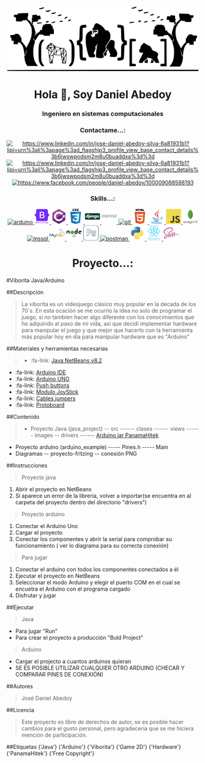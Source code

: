 <p align="center">
<img src="https://github.com/DanielAbedoy/daniel-abedoy-portafolio/blob/gh-pages/media/logo-figuras-500-170px.png?raw=true"
class="img-logo"
/>
</p>


<h1 align="center">Hola 👋, Soy Daniel Abedoy</h1>
<h3 align="center">Ingeniero en sistemas computacionales</h3>

<h3 align="center">Contactame...:</h3>
<p align="center">
<a href="https://github.com/DanielAbedoy" target="_blank"><img align="" src="https://cdn.jsdelivr.net/npm/simple-icons@3.0.1/icons/github.svg" alt="https://www.linkedin.com/in/jose-daniel-abedoy-silva-6a81931b1?lipi=urn%3ali%3apage%3ad_flagship3_profile_view_base_contact_details%3b6jwswpodsm2m8u0buaddxa%3d%3d" height="30" width="40" /></a><a href="https://linkedin.com/in/https://www.linkedin.com/in/jose-daniel-abedoy-silva-6a81931b1?lipi=urn%3ali%3apage%3ad_flagship3_profile_view_base_contact_details%3b6jwswpodsm2m8u0buaddxa%3d%3d" target="_blank"><img align="" src="https://cdn.jsdelivr.net/npm/simple-icons@3.0.1/icons/linkedin.svg" alt="https://www.linkedin.com/in/jose-daniel-abedoy-silva-6a81931b1?lipi=urn%3ali%3apage%3ad_flagship3_profile_view_base_contact_details%3b6jwswpodsm2m8u0buaddxa%3d%3d" height="30" width="40" /></a><a href="https://fb.com/https://www.facebook.com/people/daniel-abedoy/100009088588193" target="_blank"><img align="" src="https://cdn.jsdelivr.net/npm/simple-icons@3.0.1/icons/facebook.svg" alt="https://www.facebook.com/people/daniel-abedoy/100009088588193" height="30" width="40" /></a>

<h3 align="center">Skills...:</h3>
<p align="center"> <a href="https://www.arduino.cc/" target="_blank"> <img src="https://cdn.worldvectorlogo.com/logos/arduino-1.svg" alt="arduino" width="40" height="40"/> </a> <a href="https://getbootstrap.com" target="_blank"> <img src="https://raw.githubusercontent.com/devicons/devicon/master/icons/bootstrap/bootstrap-plain-wordmark.svg" alt="bootstrap" width="40" height="40"/> </a> <a href="https://www.w3schools.com/cs/" target="_blank"> <img src="https://raw.githubusercontent.com/devicons/devicon/master/icons/csharp/csharp-original.svg" alt="csharp" width="40" height="40"/> </a> <a href="https://www.w3schools.com/css/" target="_blank"> <img src="https://raw.githubusercontent.com/devicons/devicon/master/icons/css3/css3-original-wordmark.svg" alt="css3" width="40" height="40"/> </a> <a href="https://www.djangoproject.com/" target="_blank"> <img src="https://raw.githubusercontent.com/devicons/devicon/master/icons/django/django-original.svg" alt="django" width="40" height="40"/> </a> <a href="https://expressjs.com" target="_blank"> <img src="https://raw.githubusercontent.com/devicons/devicon/master/icons/express/express-original-wordmark.svg" alt="express" width="40" height="40"/> </a> <a href="https://git-scm.com/" target="_blank"> <img src="https://www.vectorlogo.zone/logos/git-scm/git-scm-icon.svg" alt="git" width="40" height="40"/> </a> <a href="https://www.w3.org/html/" target="_blank"> <img src="https://raw.githubusercontent.com/devicons/devicon/master/icons/html5/html5-original-wordmark.svg" alt="html5" width="40" height="40"/> </a> <a href="https://www.java.com" target="_blank"> <img src="https://raw.githubusercontent.com/devicons/devicon/master/icons/java/java-original.svg" alt="java" width="40" height="40"/> </a> <a href="https://developer.mozilla.org/en-US/docs/Web/JavaScript" target="_blank"> <img src="https://raw.githubusercontent.com/devicons/devicon/master/icons/javascript/javascript-original.svg" alt="javascript" width="40" height="40"/> </a> <a href="https://www.mongodb.com/" target="_blank"> <img src="https://raw.githubusercontent.com/devicons/devicon/master/icons/mongodb/mongodb-original-wordmark.svg" alt="mongodb" width="40" height="40"/> </a> <a href="https://www.microsoft.com/en-us/sql-server" target="_blank"> <img src="https://cdn.worldvectorlogo.com/logos/microsoft-sql-server.svg" alt="mssql" width="40" height="40"/> </a> <a href="https://www.mysql.com/" target="_blank"> <img src="https://raw.githubusercontent.com/devicons/devicon/master/icons/mysql/mysql-original-wordmark.svg" alt="mysql" width="40" height="40"/> </a> <a href="https://nodejs.org" target="_blank"> <img src="https://raw.githubusercontent.com/devicons/devicon/master/icons/nodejs/nodejs-original-wordmark.svg" alt="nodejs" width="40" height="40"/> </a> <a href="https://www.photoshop.com/en" target="_blank"> <img src="https://raw.githubusercontent.com/devicons/devicon/master/icons/photoshop/photoshop-line.svg" alt="photoshop" width="40" height="40"/> </a> <a href="https://postman.com" target="_blank"> <img src="https://www.vectorlogo.zone/logos/getpostman/getpostman-icon.svg" alt="postman" width="40" height="40"/> </a> <a href="https://www.python.org" target="_blank"> <img src="https://raw.githubusercontent.com/devicons/devicon/master/icons/python/python-original.svg" alt="python" width="40" height="40"/> </a> <a href="https://reactjs.org/" target="_blank"> <img src="https://raw.githubusercontent.com/devicons/devicon/master/icons/react/react-original-wordmark.svg" alt="react" width="40" height="40"/> </a> <a href="https://sass-lang.com" target="_blank"> <img src="https://raw.githubusercontent.com/devicons/devicon/master/icons/sass/sass-original.svg" alt="sass" width="40" height="40"/> </a> </p>
<p>
</p>

<h1 align="center">
Proyecto...:
</h1>
#Viborita Java/Arduino

##Descripción
> La viborita es un videojuego clásico muy popular en la decada de los 70´s. En esta ocación se me ocurrio la idea no solo de programar el juego, si no tambien hacer algo diferente con los conocimientos que he adquirido al paso de mi vida, así que decidí implementar hardware para manipular el juego y que mejor que hacerlo con la herramienta más popular hoy en día para manipular hardware que es "Arduino"

##Materiales y herramientas necesarias
> - :fa-link: [Java NetBeans v8.2 ](https://netbeans.org/downloads/8.0.1/zip.html?pagelang=es "Java NetBeans v8.2 ")
- :fa-link: [Arduino IDE](https://www.arduino.cc/en/software "Arduino IDE")
- :fa-link: [Arduino UNO](https://store.arduino.cc/usa/arduino-uno-rev3 "Arduino UNO")
- :fa-link: [Push buttons](https://uelectronics.com/etiqueta-producto/boton-4-pines/ "Push buttons")
- :fa-link: [Modulo JoyStick ](https://uelectronics.com/producto/modulo-ky-023-sensor-joystick/ "Modulo JoyStick ")
- :fa-link: [Cables jumpers](https://uelectronics.com/producto/65-cables-proto-jumpers-jumper-macho/ "Cables jumpers")
- :fa-link: [Protoboard ](https://uelectronics.com/producto/protoboard-deslizable-830-pts/ "Protoboard ")

##Contenido
> - Proyecto Java (java_project)
-- src 
------ clases
------  views
------ images
-- drivers
------ [Arduino jar PanamaHitek](http://panamahitek.com/tag/libreria-arduino-para-java/ "Arduino jar PanamaHitek")
- Proyecto arduino (arduino_example)
----- Pines.h
----- Main
- Diagramas
-- proyecto-fritzing
-- conexión PNG


##Instrucciones
> Proyecto java
1. Abrir el proyecto en NetBeans
2. Si aparece un error de la libreria, volver a importar(se encuentra en al carpeta del proyecto dentro del directorio "drivers")

>Proyecto   arduino
1. Conectar el Arduino Uno
2. Cargar el proyecto
3. Conectar los componentes y abrir la serial para comprobar su funcionamiento ( ver lo diagrama para su correcta conexión)

> Para jugar
1. Conectar el arduino con todos los componentes conectados a él
2. Ejecutar el proyecto en NetBeans
3. Seleccionar el modo Arduino y elegir el puerto COM en el cual se encuetra el Arduino con el programa cargado
4. Disfrutar y jugar

##Ejecutar
> Java 
- Para jugar "Run"
- Para crear el proyecto a producción "Buld Project"

> Arduino 
- Cargar el projecto a cuantos arduinos quieran
- SE ES POSIBLE UTILIZAR CUALQUIER OTRO ARDUINO (CHECAR Y COMPARAR PINES DE CONEXIÓN)

##Autores
> José Daniel Abedoy

##Licencia
> Este proyecto es libre de derechos de autor, se es posible hacer cambios para el gusto personal, pero agradeceria que se me hiciera mención de participación.

##Etiquetas
{'Java'} {'Arduino'} {'Viborita'} {'Game 2D'} {'Hardware'} {'PanamaHitek'} {'Free Copyright'}